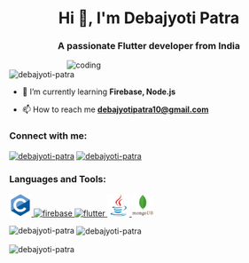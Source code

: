 <h1 align="center">Hi 👋, I'm Debajyoti Patra</h1>
<h3 align="center">A passionate Flutter developer from India</h3>

<img align="right" alt="coding" width="400" src="https://i.pinimg.com/originals/54/e3/7d/54e37d8074ebcde1d96c77d7b2a7f310.gif">

<p align="left"> <img src="https://komarev.com/ghpvc/?username=debajyoti-patra&label=Profile%20views&color=0e75b6&style=flat" alt="debajyoti-patra" /> </p>

- 🌱 I’m currently learning **Firebase, Node.js**

- 📫 How to reach me **debajyotipatra10@gmail.com**

<h3 align="left">Connect with me:</h3>
<p align="left">
<a href="https://linkedin.com/in/debajyoti-patra" target="blank"><img align="center" src="https://raw.githubusercontent.com/rahuldkjain/github-profile-readme-generator/master/src/images/icons/Social/linked-in-alt.svg" alt="debajyoti-patra" height="30" width="40" /></a>
<a href="https://www.leetcode.com/debajyoti-patra" target="blank"><img align="center" src="https://raw.githubusercontent.com/rahuldkjain/github-profile-readme-generator/master/src/images/icons/Social/leet-code.svg" alt="debajyoti-patra" height="30" width="40" /></a>
</p>

<h3 align="left">Languages and Tools:</h3>
<p align="left"> <a href="https://www.cprogramming.com/" target="_blank" rel="noreferrer"> <img src="https://raw.githubusercontent.com/devicons/devicon/master/icons/c/c-original.svg" alt="c" width="40" height="40"/> </a> <a href="https://firebase.google.com/" target="_blank" rel="noreferrer"> <img src="https://www.vectorlogo.zone/logos/firebase/firebase-icon.svg" alt="firebase" width="40" height="40"/> </a> <a href="https://flutter.dev" target="_blank" rel="noreferrer"> <img src="https://www.vectorlogo.zone/logos/flutterio/flutterio-icon.svg" alt="flutter" width="40" height="40"/> </a> <a href="https://www.java.com" target="_blank" rel="noreferrer"> <img src="https://raw.githubusercontent.com/devicons/devicon/master/icons/java/java-original.svg" alt="java" width="40" height="40"/> </a> <a href="https://www.mongodb.com/" target="_blank" rel="noreferrer"> <img src="https://raw.githubusercontent.com/devicons/devicon/master/icons/mongodb/mongodb-original-wordmark.svg" alt="mongodb" width="40" height="40"/> </a> </p>

<p><img align="left" src="https://github-readme-stats.vercel.app/api/top-langs?username=debajyoti-patra&show_icons=true&locale=en&layout=compact" alt="debajyoti-patra" /></p>

<p>&nbsp;<img align="center" src="https://github-readme-stats.vercel.app/api?username=debajyoti-patra&show_icons=true&locale=en" alt="debajyoti-patra" /></p>

<p><img align="center" src="https://github-readme-streak-stats.herokuapp.com/?user=debajyoti-patra&" alt="debajyoti-patra" /></p>

